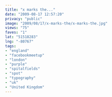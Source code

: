 ```yaml
---
title: "x marks the..."
date: "2009-08-17 12:57:20"
privacy: "public"
image: "2009/08/17/x-marks-the/x-marks-the.jpg"
views: "75"
faves: "1"
lat: "51518283"
lng: "-80767"
tags:
- "england"
- "facebookmeetup"
- "london"
- "purple"
- "spitalfields"
- "spot"
- "typography"
- "uk"
- "United Kingdom"
---
```

<a href="/photos/2009/08/17/x-marks-the" rel="nofollow"></a>

